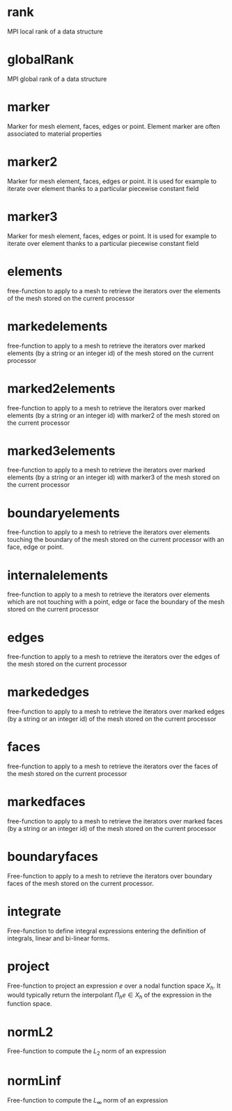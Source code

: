 # rank
MPI local rank of a data structure

# globalRank
MPI global rank of a data structure

# marker
Marker for mesh element, faces, edges or point. Element marker are often associated to material properties

# marker2
Marker for mesh element, faces, edges or point. It is used for example to iterate over element thanks to a particular piecewise constant field

# marker3
Marker for mesh element, faces, edges or point. It is used for example to iterate over element thanks to a particular piecewise constant field

# elements

free-function to apply to a mesh to retrieve the iterators over the elements of the mesh stored on the current processor

# markedelements

free-function to apply to a mesh to retrieve the iterators over marked elements (by a string or an integer id) of the mesh stored on the current processor

# marked2elements

free-function to apply to a mesh to retrieve the iterators over marked elements (by a string or an integer id) with marker2 of the mesh stored on the current processor

# marked3elements

free-function to apply to a mesh to retrieve the iterators over marked elements (by a string or an integer id) with marker3 of the mesh stored on the current processor

# boundaryelements

free-function to apply to a mesh to retrieve the iterators over  elements touching the boundary of the mesh stored on the current processor with an face, edge or point.

# internalelements

free-function to apply to a mesh to retrieve the iterators over  elements which are not touching with a point, edge or face the boundary of the mesh stored on the current processor

# edges

free-function to apply to a mesh to retrieve the iterators over the edges of the mesh stored on the current processor

# markededges

free-function to apply to a mesh to retrieve the iterators over marked edges (by a string or an integer id) of the mesh stored on the current processor

# faces

free-function to apply to a mesh to retrieve the iterators over the faces of the mesh stored on the current processor

# markedfaces

free-function to apply to a mesh to retrieve the iterators over marked faces (by a string or an integer id) of the mesh stored on the current processor

# boundaryfaces

Free-function to apply to a mesh to retrieve the iterators over boundary faces of the mesh stored on the current processor.

# integrate

Free-function to define integral expressions entering the definition of integrals, linear and bi-linear forms.

# project
Free-function to project an expression $e$ over a nodal function space $X_h$. It would typically return the interpolant $\Pi_h e \in X_h$ of the expression in the function space.

# normL2

Free-function to compute the $L_2$ norm of an expression

# normLinf

Free-function to compute the $L_{\infty}$ norm of an expression
